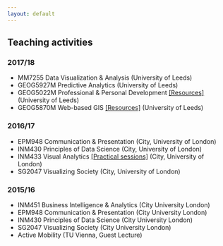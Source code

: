 ```yaml
---
layout: default
---
```


## Teaching activities

### 2017/18  

* MM7255 Data Visualization & Analysis (University of Leeds)
* GEOG5927M Predictive Analytics (University of Leeds)
* GEOG5022M Professional & Personal Development [[Resources]](http://www.roger-beecham.com/intro-visual-data-analysis/) (University of Leeds)
* GEOG5870M Web-based GIS [[Resources]](http://www.roger-beecham.com/intro-visual-data-analysis/sessions/session_datavis.html) (University of Leeds)

### 2016/17  

* EPM948 Communication & Presentation (City, University of London)
* INM430 Principles of Data Science (City, University of London)
* INM433 Visual Analytics [[Practical sessions]](http://www.roger-beecham.com/data-science-practicals/) (City, University of London)
* SG2047 Visualizing Society (City, University of London)

### 2015/16  

* INM451 Business Intelligence & Analytics (City University London)
* EPM948 Communication & Presentation (City University London)
* INM430 Principles of Data Science (City University London)
* SG2047 Visualizing Society (City University London)
* Active Mobility (TU Vienna, Guest Lecture)
